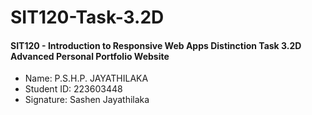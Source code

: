 # SIT120-Task-3.2D

#### SIT120 - Introduction to Responsive Web Apps Distinction Task 3.2D Advanced Personal Portfolio Website

- Name: P.S.H.P. JAYATHILAKA
- Student ID: 223603448
- Signature: Sashen Jayathilaka
